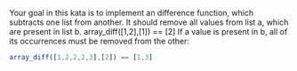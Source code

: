 Your goal in this kata is to implement an difference function, which subtracts one list from another.
It should remove all values from list a, which are present in list b.
array_diff([1,2],[1]) == [2]
If a value is present in b, all of its occurrences must be removed from the other:

``` javascript
array_diff([1,2,2,2,3],[2]) == [1,3]
```